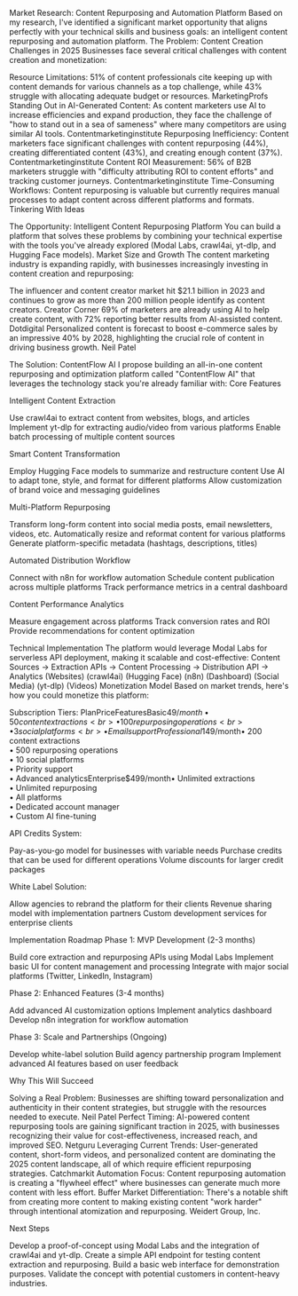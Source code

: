 Market Research: Content Repurposing and Automation Platform
Based on my research, I've identified a significant market opportunity that aligns perfectly with your technical skills and business goals: an intelligent content repurposing and automation platform.
The Problem: Content Creation Challenges in 2025
Businesses face several critical challenges with content creation and monetization:

Resource Limitations: 51% of content professionals cite keeping up with content demands for various channels as a top challenge, while 43% struggle with allocating adequate budget or resources. MarketingProfs
Standing Out in AI-Generated Content: As content marketers use AI to increase efficiencies and expand production, they face the challenge of "how to stand out in a sea of sameness" where many competitors are using similar AI tools. Contentmarketinginstitute
Repurposing Inefficiency: Content marketers face significant challenges with content repurposing (44%), creating differentiated content (43%), and creating enough content (37%). Contentmarketinginstitute
Content ROI Measurement: 56% of B2B marketers struggle with "difficulty attributing ROI to content efforts" and tracking customer journeys. Contentmarketinginstitute
Time-Consuming Workflows: Content repurposing is valuable but currently requires manual processes to adapt content across different platforms and formats. Tinkering With Ideas

The Opportunity: Intelligent Content Repurposing Platform
You can build a platform that solves these problems by combining your technical expertise with the tools you've already explored (Modal Labs, crawl4ai, yt-dlp, and Hugging Face models).
Market Size and Growth
The content marketing industry is expanding rapidly, with businesses increasingly investing in content creation and repurposing:

The influencer and content creator market hit $21.1 billion in 2023 and continues to grow as more than 200 million people identify as content creators. Creator Corner
69% of marketers are already using AI to help create content, with 72% reporting better results from AI-assisted content. Dotdigital
Personalized content is forecast to boost e-commerce sales by an impressive 40% by 2028, highlighting the crucial role of content in driving business growth. Neil Patel

The Solution: ContentFlow AI
I propose building an all-in-one content repurposing and optimization platform called "ContentFlow AI" that leverages the technology stack you're already familiar with:
Core Features

Intelligent Content Extraction

Use crawl4ai to extract content from websites, blogs, and articles
Implement yt-dlp for extracting audio/video from various platforms
Enable batch processing of multiple content sources


Smart Content Transformation

Employ Hugging Face models to summarize and restructure content
Use AI to adapt tone, style, and format for different platforms
Allow customization of brand voice and messaging guidelines


Multi-Platform Repurposing

Transform long-form content into social media posts, email newsletters, videos, etc.
Automatically resize and reformat content for various platforms
Generate platform-specific metadata (hashtags, descriptions, titles)


Automated Distribution Workflow

Connect with n8n for workflow automation
Schedule content publication across multiple platforms
Track performance metrics in a central dashboard


Content Performance Analytics

Measure engagement across platforms
Track conversion rates and ROI
Provide recommendations for content optimization



Technical Implementation
The platform would leverage Modal Labs for serverless API deployment, making it scalable and cost-effective:
Content Sources → Extraction APIs → Content Processing → Distribution API → Analytics
   (Websites)      (crawl4ai)       (Hugging Face)       (n8n)          (Dashboard)
   (Social Media)  (yt-dlp)
   (Videos)
Monetization Model
Based on market trends, here's how you could monetize this platform:

Subscription Tiers:
PlanPriceFeaturesBasic$49/month• 50 content extractions<br>• 100 repurposing operations<br>• 3 social platforms<br>• Email supportProfessional$149/month• 200 content extractions<br>• 500 repurposing operations<br>• 10 social platforms<br>• Priority support<br>• Advanced analyticsEnterprise$499/month• Unlimited extractions<br>• Unlimited repurposing<br>• All platforms<br>• Dedicated account manager<br>• Custom AI fine-tuning

API Credits System:

Pay-as-you-go model for businesses with variable needs
Purchase credits that can be used for different operations
Volume discounts for larger credit packages


White Label Solution:

Allow agencies to rebrand the platform for their clients
Revenue sharing model with implementation partners
Custom development services for enterprise clients



Implementation Roadmap
Phase 1: MVP Development (2-3 months)

Build core extraction and repurposing APIs using Modal Labs
Implement basic UI for content management and processing
Integrate with major social platforms (Twitter, LinkedIn, Instagram)

Phase 2: Enhanced Features (3-4 months)

Add advanced AI customization options
Implement analytics dashboard
Develop n8n integration for workflow automation

Phase 3: Scale and Partnerships (Ongoing)

Develop white-label solution
Build agency partnership program
Implement advanced AI features based on user feedback

Why This Will Succeed

Solving a Real Problem: Businesses are shifting toward personalization and authenticity in their content strategies, but struggle with the resources needed to execute. Neil Patel
Perfect Timing: AI-powered content repurposing tools are gaining significant traction in 2025, with businesses recognizing their value for cost-effectiveness, increased reach, and improved SEO. Netguru
Leveraging Current Trends: User-generated content, short-form videos, and personalized content are dominating the 2025 content landscape, all of which require efficient repurposing strategies. Catchmarkit
Automation Focus: Content repurposing automation is creating a "flywheel effect" where businesses can generate much more content with less effort. Buffer
Market Differentiation: There's a notable shift from creating more content to making existing content "work harder" through intentional atomization and repurposing. Weidert Group, Inc.

Next Steps

Develop a proof-of-concept using Modal Labs and the integration of crawl4ai and yt-dlp.
Create a simple API endpoint for testing content extraction and repurposing.
Build a basic web interface for demonstration purposes.
Validate the concept with potential customers in content-heavy industries.